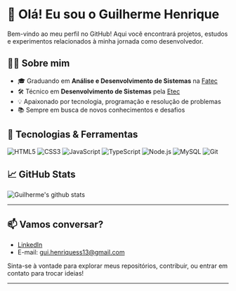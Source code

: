 # 👋 Olá! Eu sou o Guilherme Henrique

Bem-vindo ao meu perfil no GitHub! Aqui você encontrará projetos, estudos e experimentos relacionados à minha jornada como desenvolvedor.

## 👨‍💻 Sobre mim

- 🎓 Graduando em **Análise e Desenvolvimento de Sistemas** na [Fatec](https://fatec.sp.gov.br/)
- 🛠️ Técnico em **Desenvolvimento de Sistemas** pela [Etec](https://www.cps.sp.gov.br/etecs/)
- 💡 Apaixonado por tecnologia, programação e resolução de problemas
- 📚 Sempre em busca de novos conhecimentos e desafios

## 🚀 Tecnologias & Ferramentas

![HTML5](https://img.shields.io/badge/-HTML5-E34F26?style=flat&logo=html5&logoColor=white)
![CSS3](https://img.shields.io/badge/-CSS3-1572B6?style=flat&logo=css3&logoColor=white)
![JavaScript](https://img.shields.io/badge/-JavaScript-F7DF1E?style=flat&logo=javascript&logoColor=black)
![TypeScript](https://img.shields.io/badge/-TypeScript-3178C6?style=flat&logo=typescript&logoColor=white)
![Node.js](https://img.shields.io/badge/-Node.js-339933?style=flat&logo=node.js&logoColor=white)
![MySQL](https://img.shields.io/badge/-MySQL-4479A1?style=flat&logo=mysql&logoColor=white)
![Git](https://img.shields.io/badge/-Git-F05032?style=flat&logo=git&logoColor=white)

## 📈 GitHub Stats

<img align="center" src="https://github-readme-stats.vercel.app/api?username=guih0113&show_icons=true&theme=tokyonight" alt="Guilherme's github stats" />

---

## 📫 Vamos conversar?

- [LinkedIn](https://www.linkedin.com/in/guilherme-henrique-902a811a8/)  
- E-mail: gui.henriquess13@gmail.com

Sinta-se à vontade para explorar meus repositórios, contribuir, ou entrar em contato para trocar ideias!

---
